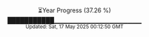 <p align="center">
⏳Year Progress (37.26 %)<br>
███████████▁▁▁▁▁▁▁▁▁▁▁▁▁▁▁▁▁▁▁ <br>
<sub>Updated: Sat, 17 May 2025 00:12:50 GMT</sub>
</p>

